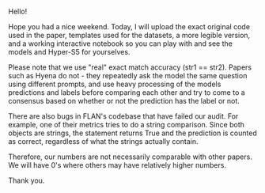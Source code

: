 Hello!

Hope you had a nice weekend.
Today, I will upload the exact original code used in the paper, templates used for the datasets, a more legible version, and a working interactive notebook so you can play with and see the models and Hyper-S5 for yourselves.

Please note that we use "real" exact match accuracy (str1 == str2). Papers such as Hyena do not - they repeatedly ask the model the same question using different prompts, and use heavy processing of the models predictions and labels before comparing each other and try to come to a consensus based on whether or not the prediction has the label or not.

There are also bugs in FLAN's codebase that have failed our audit. For example, one of their metrics tries to do a string comparison. Since both objects are strings, the statement returns True and the prediction is counted as correct, regardless of what the strings actually contain.

Therefore, our numbers are not necessarily comparable with other papers. We will have 0's where others may have relatively higher numbers. 

Thank you.
